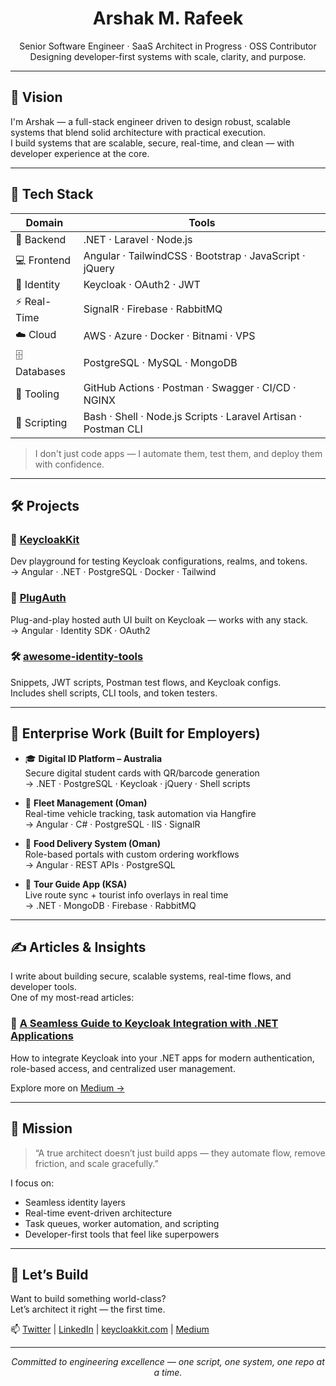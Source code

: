 <h1 align="center">Arshak M. Rafeek</h1>

<p align="center">
  Senior Software Engineer · SaaS Architect in Progress · OSS Contributor  
  Designing developer-first systems with scale, clarity, and purpose.
</p>

---

## 🚀 Vision

I'm Arshak — a full-stack engineer driven to design robust, scalable systems that blend solid architecture with practical execution.  
I build systems that are scalable, secure, real-time, and clean — with developer experience at the core.

---

## 🧠 Tech Stack

| Domain | Tools |
|--------|-------|
| 🔧 Backend | .NET · Laravel · Node.js |
| 💻 Frontend | Angular · TailwindCSS · Bootstrap · JavaScript · jQuery |
| 🔐 Identity | Keycloak · OAuth2 · JWT |
| ⚡ Real-Time | SignalR · Firebase · RabbitMQ |
| ☁️ Cloud | AWS · Azure · Docker · Bitnami · VPS |
| 🗄️ Databases | PostgreSQL · MySQL · MongoDB |
| 🧪 Tooling | GitHub Actions · Postman · Swagger · CI/CD · NGINX |
| 🧰 Scripting | Bash · Shell · Node.js Scripts · Laravel Artisan · Postman CLI |

> I don't just code apps — I automate them, test them, and deploy them with confidence.

---

## 🛠️ Projects

### 🔑 [KeycloakKit](https://keycloakkit.com)  
Dev playground for testing Keycloak configurations, realms, and tokens.  
→ Angular · .NET · PostgreSQL · Docker · Tailwind

### 🧩 [PlugAuth](https://github.com/iamarshrx/plugauth)  
Plug-and-play hosted auth UI built on Keycloak — works with any stack.  
→ Angular · Identity SDK · OAuth2

### 🛠️ [awesome-identity-tools](https://github.com/iamarshrx/awesome-identity-tools)  
Snippets, JWT scripts, Postman test flows, and Keycloak configs.  
Includes shell scripts, CLI tools, and token testers.

---

## 🏢 Enterprise Work (Built for Employers)

- 🎓 **Digital ID Platform – Australia**  
  Secure digital student cards with QR/barcode generation  
  → .NET · PostgreSQL · Keycloak · jQuery · Shell scripts

- 🚚 **Fleet Management (Oman)**  
  Real-time vehicle tracking, task automation via Hangfire  
  → Angular · C# · PostgreSQL · IIS · SignalR

- 🍔 **Food Delivery System (Oman)**  
  Role-based portals with custom ordering workflows  
  → Angular · REST APIs · PostgreSQL

- 🧭 **Tour Guide App (KSA)**  
  Live route sync + tourist info overlays in real time  
  → .NET · MongoDB · Firebase · RabbitMQ

---

## ✍️ Articles & Insights

I write about building secure, scalable systems, real-time flows, and developer tools.  
One of my most-read articles:

### 🧠 [A Seamless Guide to Keycloak Integration with .NET Applications](https://medium.com/@iamarshrx/a-seamless-guide-to-keycloak-integration-with-net-applications-enhance-security-user-management-xxxxx)  
How to integrate Keycloak into your .NET apps for modern authentication, role-based access, and centralized user management.

Explore more on [Medium →](https://medium.com/@iamarshrx)

---

## 🎯 Mission

> “A true architect doesn’t just build apps — they automate flow, remove friction, and scale gracefully.”

I focus on:
- Seamless identity layers  
- Real-time event-driven architecture  
- Task queues, worker automation, and scripting  
- Developer-first tools that feel like superpowers

---

## 🤝 Let’s Build

Want to build something world-class?  
Let’s architect it right — the first time.

📫 [Twitter](https://twitter.com/iamarshrx) | [LinkedIn](https://linkedin.com/in/your-link) | [keycloakkit.com](https://keycloakkit.com) | [Medium](https://medium.com/@iamarshrx)

---

<p align="center"><i>Committed to engineering excellence — one script, one system, one repo at a time.</i></p>

